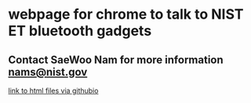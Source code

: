 # webpage for chrome to talk to NIST ET bluetooth gadgets
## Contact SaeWoo Nam for more information nams@nist.gov

[link to html files via githubio](https://saewoonam.github.io/web_bt/)

